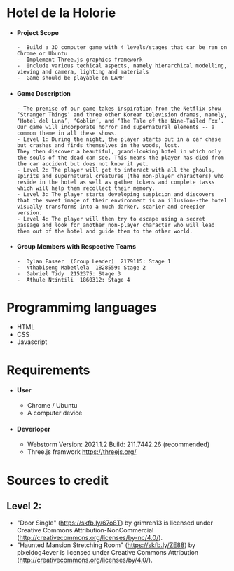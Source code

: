 # Hotel de la Holorie

- #### Project Scope 
      -  Build a 3D computer game with 4 levels/stages that can be ran on Chrome or Ubuntu
      -  Implement Three.js graphics framework 
      -  Include various techical aspects, namely hierarchical modelling, viewing and camera, lighting and materials
      -  Game should be playable on LAMP
      
- #### Game Description
      - The premise of our game takes inspiration from the Netflix show ‘Stranger Things’ and three other Korean television dramas, namely, ‘Hotel del Luna’, ‘Goblin’, and ‘The Tale of the Nine-Tailed Fox’.  
      Our game will incorporate horror and supernatural elements -- a common theme in all these shows. 
      - Level 1: During the night, the player starts out in a car chase but crashes and finds themselves in the woods, lost. 
      They then discover a beautiful, grand-looking hotel in which only the souls of the dead can see. This means the player has died from the car accident but does not know it yet. 
      - Level 2: The player will get to interact with all the ghouls, spirits and supernatural creatures (the non-player characters) who reside in the hotel as well as gather tokens and complete tasks which will help them recollect their memory. 
      - Level 3: The player starts developing suspicion and discovers that the sweet image of their environment is an illusion--the hotel visually transforms into a much darker, scarier and creepier version.
      - Level 4: The player will then try to escape using a secret passage and look for another non-player character who will lead them out of the hotel and guide them to the other world.
      
- #### Group Members with Respective Teams
      -  Dylan Fasser  (Group Leader)  2179115: Stage 1
      -  Nthabiseng Mabetlela  1828559: Stage 2
      -  Gabriel Tidy  2152375: Stage 3
      -  Athule Ntintili  1860312: Stage 4

 # Programmimg languages
   - HTML
   - CSS
   - Javascript
      
 # Requirements
- #### User
  - Chrome / Ubuntu 
  - A computer device

- #### Deverloper
  - Webstorm Version: 2021.1.2 Build: 211.7442.26 (recommended)
  - Three.js framwork https://threejs.org/
  
# Sources to credit
 ## Level 2: 
  - "Door Single" (https://skfb.ly/67o8T) by grimren13 is licensed under Creative Commons Attribution-NonCommercial (http://creativecommons.org/licenses/by-nc/4.0/).
  - "Haunted Mansion Stretching Room" (https://skfb.ly/ZE88) by pixeldog4ever is licensed under Creative Commons Attribution (http://creativecommons.org/licenses/by/4.0/).
